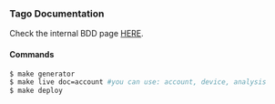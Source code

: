 ### Tago Documentation
Check the internal BDD page [HERE](https://github.com/tago-io/tago-documentation/wiki).

#### Commands
``` bash
$ make generator
$ make live doc=account #you can use: account, device, analysis
$ make deploy
```
